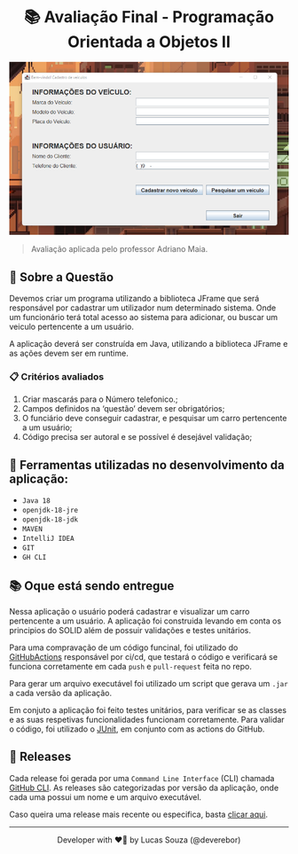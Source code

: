 # <h1 align="center">📚 Avaliação Final - Programação Orientada a Objetos II</h1>

<p align="center">

![app overview](./.github/assets/2022-06-03_20-31.png)

</p>

> Avaliação aplicada pelo professor Adriano Maia.

## 📢 Sobre a Questão

Devemos criar um programa utilizando a biblioteca JFrame que será responsável por cadastrar um utilizador
num determinado sistema. Onde um funcionário terá total acesso ao sistema para adicionar, ou buscar um veiculo pertencente a um usuário.

A aplicação deverá ser construída em Java, utilizando a biblioteca JFrame e as ações devem ser em runtime.

### 📋 Critérios avaliados

1. Criar mascarás para o Número telefonico.;
2. Campos definidos na ‘questão’ devem ser obrigatórios;
3. O funciário deve conseguir cadastrar, e pesquisar um carro pertencente a um usuário;
4. Código precisa ser autoral e se possível é desejável validação;

## 🎯 Ferramentas utilizadas no desenvolvimento da aplicação:

- `Java 18`
- `openjdk-18-jre`
- `openjdk-18-jdk`
- `MAVEN`
- `IntelliJ IDEA`
- `GIT`
- `GH CLI`

## 📚 Oque está sendo entregue

Nessa aplicação o usuário poderá cadastrar e visualizar um carro pertencente 
a um usuário. A aplicação foi construida levando em conta os principios do 
SOLID além de possuir validações e testes unitários.

Para uma compravação de um código funcinal, foi utilizado do [GitHubActions](https://github.com/features/actions) responsável por ci/cd,
que testará o código e verificará se funciona corretamente em cada `push` e `pull-request` feita no repo.

Para gerar um arquivo executável foi utilizado um script que gerava um `.jar` a cada versão da aplicação.

Em conjuto a aplicação foi feito testes unitários, para verificar se as classes e as suas respetivas funcionalidades
funcionam corretamente. Para validar o código, foi utilizado o [JUnit](https://junit.org/), em conjunto com as actions do GitHub.

## 🚀 Releases

Cada release foi gerada por uma `Command Line Interface` (CLI) chamada [GitHub CLI](https://cli.github.com/).
As releases são categorizadas por versão da aplicação, onde cada uma possui um nome e um arquivo executável.

Caso queira uma release mais recente ou especifica, basta [clicar aqui](https://github.com/deverebor/jframe-user-registration/releases/).

---

<p align='center'>
  Developer with ❤️‍🔥 by Lucas Souza (@deverebor)
</p>
